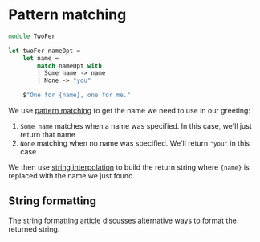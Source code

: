 # Pattern matching

```fsharp
module TwoFer

let twoFer nameOpt =
    let name =
        match nameOpt with
        | Some name -> name
        | None -> "you"

    $"One for {name}, one for me."
```

We use [pattern matching][pattern-match-identifier-pattern] to get the name we need to use in our greeting:

1. `Some name` matches when a name was specified. In this case, we'll just return that name
2. `None` matching when no name was specified. We'll return `"you"` in this case

We then use [string interpolation][string-interpolation] to build the return string where `{name}` is replaced with the name we just found.

## String formatting

The [string formatting article][article-string-formatting] discusses alternative ways to format the returned string.

[article-string-formatting]: https://exercism.org/tracks/fsharp/exercises/two-fer/articles/string-formatting
[pattern-match-identifier-pattern]: https://learn.microsoft.com/en-us/dotnet/fsharp/language-reference/pattern-matching#identifier-patterns
[string-interpolation]: https://learn.microsoft.com/en-us/dotnet/fsharp/language-reference/interpolated-strings
